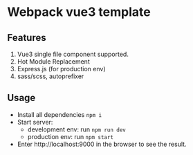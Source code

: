 # Webpack vue3 template

## Features
1. Vue3 single file component supported.
2. Hot Module Replacement
3. Express.js (for production env)
4. sass/scss, autoprefixer

## Usage
- Install all dependencies ```npm i```
- Start server:
  - development env: run ```npm run dev```
  - production env: run ```npm start```
- Enter http://localhost:9000 in the browser to see the result.